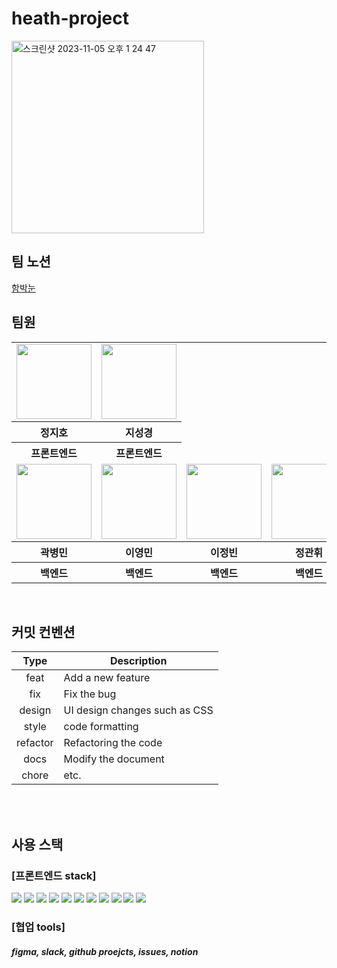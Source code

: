 # heath-project

<img width="308" alt="스크린샷 2023-11-05 오후 1 24 47" src="https://github.com/FluffySnowTeam/heath-project/assets/123868471/9a259ea5-fc7b-42bc-83d9-9ffdae06adeb">

<br>
<h2>팀 노션</h2>
<a href="https://www.notion.so/jyovelop/f836f24502334367b28580b02f94fc87">함박눈</a>

<br>
<h2>팀원</h2>

<table>
  <tr>
    <td>
      <a href="https://github.com/stop0ho">
        <img src="https://avatars.githubusercontent.com/u/68852637?v=4" width="120px" height="120px"/>
      </a>  
    </td>
     <td>
      <a href="https://github.com/zivivle">
        <img src="https://avatars.githubusercontent.com/u/123868471?v=4" width="120px" height="120px"/>
      </a>  
    </td>
     
  </tr>
  <tr>
    <th>
      정지호
    </th>
    <th>
      지성경
    </th>
  </tr>
  <tr>
    <th>
       프론트엔드
    </th>
    <th>
       프론트엔드
    </th>
  </tr>
  
  <tr>
    <td>
      <a href="https://github.com/byeongmin-kwak">
        <img src="https://avatars.githubusercontent.com/u/71933999?v=4" width="120px" height="120px"/>
      </a>  
    </td>
     <td>
      <a href="https://github.com/youngandmini">
        <img src="https://avatars.githubusercontent.com/u/80088671?v=4" width="120px" height="120px"/>
      </a>  
    </td>
    <td>
      <a href="https://github.com/jungbin97">
        <img src="https://avatars.githubusercontent.com/u/57621519?v=4" width="120px" height="120px"/>
      </a>  
    </td>
     <td>
      <a href="https://github.com/GwanHwi1">
        <img src="https://avatars.githubusercontent.com/u/113085123?v=4" width="120px" height="120px"/>
      </a>  
    </td>
     
  </tr>
  <tr>
    <th>
      곽병민
    </th>
    <th>
      이영민
    </th>
    <th>
      이정빈
    </th>
    <th>
      정관휘
    </th>
  </tr>
  <tr>
    <th>
       백엔드
    </th>
    <th>
       백엔드
    </th>
    <th>
       백엔드
    </th>
    <th>
       백엔드
    </th>
  </tr>
</table>

<br>

<h2>커밋 컨벤션</h2>

|   Type   | Description                   |
| :------: | ----------------------------- |
|   feat   | Add a new feature             |
|   fix    | Fix the bug                   |
|  design  | UI design changes such as CSS |
|  style   | code formatting               |
| refactor | Refactoring the code          |
|   docs   | Modify the document           |
|  chore   | etc.                          |

<br>

<br>

<h2>사용 스택</h2>
<h3>[프론트엔드 stack]</h3>
<img src="https://img.shields.io/badge/nextjs-000000?style=for-the-badge&logo=nextdotjs&logoColor=white">
 <img src="https://img.shields.io/badge/nextauth-3423A6?style=for-the-badge&logo=nextauth&logoColor=black">
 <img src="https://img.shields.io/badge/typescript-3178C6?style=for-the-badge&logo=typescript&logoColor=black">
 <img src="https://img.shields.io/badge/jotai-FFE801?style=for-the-badge&logo=jotai&logoColor=black"> <img src="https://img.shields.io/badge/tailwindcss-06B6D4?style=for-the-badge&logo=tailwindcss&logoColor=black">
<img src="https://img.shields.io/badge/shadcn css-EC1C24?style=for-the-badge&logo=shadcn&logoColor=black"> <img src="https://img.shields.io/badge/reactquery-FF4154?style=for-the-badge&logo=reactquery&logoColor=black"> <img src="https://img.shields.io/badge/reacthookform-EC5990?style=for-the-badge&logo=reacthookform&logoColor=white"> <img src="https://img.shields.io/badge/yup-9F55FF?style=for-the-badge&logo=yup&logoColor=white"> <img src="https://img.shields.io/badge/eslint-4B32C3?style=for-the-badge&logo=ESLint&logoColor=white"> <img src="https://img.shields.io/badge/Prettier-2D9FD9?style=for-the-badge&logo=Prettier&logoColor=black"> 

<h3>[협업 tools]</h3>
<h5>figma, slack, github proejcts, issues, notion</h5>
